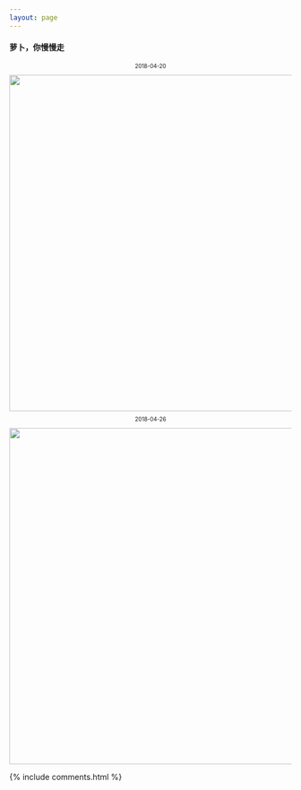 ```yaml
---
layout: page
---
```

#### 萝卜，你慢慢走

<p style="text-align:center;font-size:0.7em;">2018-04-20</p>
<a href="https://i.imgur.com/ijadMvF.jpg" data-lightbox="carrot" data-title="瞅谁呢？"><img src="https://i.imgur.com/ijadMvF.jpg" width="600px"></a>

<p style="text-align:center;font-size:0.7em;">2018-04-26</p>
<a href="https://i.imgur.com/vPASIQ6.jpg" data-lightbox="carrot" data-title="暗中观察">
    <img src="https://i.imgur.com/vPASIQ6.jpg" width="600px">
</a>

{% include comments.html %}